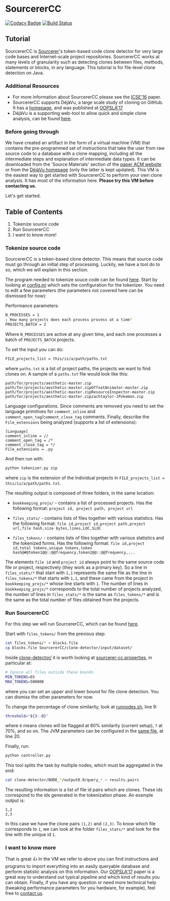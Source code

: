 # SourcererCC

[![Codacy Badge](https://api.codacy.com/project/badge/Grade/86471e8cabf74c6486622d9027c1c0d3)](https://app.codacy.com/app/rprtr258/SourcererCC?utm_source=github.com&utm_medium=referral&utm_content=rprtr258/SourcererCC&utm_campaign=Badge_Grade_Settings)
[![Build Status](https://travis-ci.com/rprtr258/SourcererCC.svg?branch=master)](https://travis-ci.com/rprtr258/SourcererCC)

## Tutorial

SourcererCC is [Sourcerer](http://sourcerer.ics.uci.edu/ "Sourcerer Project @ UCI")'s token-based code clone detector for very large code bases and Internet-scale project repositories. SourcererCC works at many levels of granularity such as detecting clones between files, methods, statements or blocks, in any language. This tutorial is for file-level clone detection on Java.

### Additional Resources

* For more information about SourcererCC please see the [ICSE'16](http://arxiv.org/abs/1512.06448) paper.
* SourcererCC supports DéjàVu, a large scale study of cloning on GitHub. It has a [homepage](http://mondego.ics.uci.edu/projects/dejavu/), and was published at [OOPSLA'17](https://dl.acm.org/citation.cfm?id=3133908)
* DéjàVu is a supporting web-tool to allow quick and simple clone analysis, can be found [here](http://dejavu.ics.uci.edu/).

### Before going through

We have created an artifact in the form of a virtual machine (VM) that contains the pre-programmed set of instructions that take the user from raw source code to a database with a clone mapping, including all the intermediate steps and explanation of intermediate data types. It can be downloaded from the 'Source Materials' section of the [paper ACM website](https://dl.acm.org/citation.cfm?id=3133908) or from the [DéjàVu homepage](http://mondego.ics.uci.edu/projects/dejavu/) (only the latter is kept updated).
This VM is the easiest way to get started with SourcererCC to perform your own clone analysis. It has most of the information here. **Please try this VM before contacting us.**

Let's get started.

## Table of Contents
1. Tokenize source code
2. Run SourcererCC
3. I want to know more!

### Tokenize source code

SourcererCC is a token-based clone detector. This means that source code must go through an initial step of processing. Luckily, we have a tool do to so, which we will explain in this section.

The program needed to tokenize souce code can be found [here](https://github.com/Mondego/SourcererCC/tree/master/tokenizers/file-level). Start by looking at [config.ini](https://github.com/Mondego/SourcererCC/blob/master/tokenizers/file-level/config.ini) which sets the configuration for the tokenizer. You need to edit a few parameters (the parameters not covered here can be dismissed for now):

Performance parameters:
```bash
N_PROCESSES = 1
; How many projects does each process process at a time?
PROJECTS_BATCH = 2
``` 

Where `N_PROCESSES` are active at any given time, and each one processes a batch of `PROJECTS_BATCH` projects.

To set the input you can do:
```bash
FILE_projects_list = this/is/a/path/paths.txt
```
where `paths.txt` is a list of project paths, the projects we want to find clones on. A sample of a `paths.txt` file would look like this:

```
path/for/projects/aesthetic-master.zip
path/for/projects/aesthetic-master.zipOffsetAnimator-master.zip
path/for/projects/aesthetic-master.zipResourceInspector-master.zip
path/for/projects/aesthetic-master.zipzachtaylor-JPokemon.zip
```

Language configurations. Since comments are removed you need to set the language primitives for `comment_inline` and `comment_open_tag`/`comment_close_tag` comments. Finally, describe the `File_extensions` being analyzed (supports a list of extensions):
```
[Language]
comment_inline = //
comment_open_tag = /*
comment_close_tag = */
File_extensions = .py
```
And then run with:
```bash
python tokenizer.py zip
```
where `zip` is the extension of the individual projects in `FILE_projects_list = this/is/a/path/paths.txt`. 

The resulting output is composed of three folders, in the same location:
* `bookkeeping_projs/` - contains a list of processed projects. Has the following format:
`project id, project path, project url`

* `files_stats/` - contains lists of files together with various statistics. Has the following format:
`file id,project id,project path,project url,file hash,size bytes,lines,LOC,SLOC`

* `files_tokens/` - contains lists of files together with various statistics and the tokenized forms. Has the following format:
`file id,project id,total tokens,unique tokens,token hash@#@token1@@::@@frequency,token2@@::@@frequency,...`

The elements `file id` and `project id` always point to the same source code file or project, respectively (they work as a primary key). So a line in `files_stats/*` that start with `1,1` represents the same file as the line in `files_tokens/*` that starts with `1,1`, and these came from the project in `bookkeeping_projs/*` whose line starts with `1`.
The number of lines in `bookkeeping_projs/*` corresponds to the total number of projects analyzed, the number of lines in `files_stats/*` is the same as `files_tokens/*` and is the same as the total number of files obtained from the projects.

### Run SourcererCC

For this step we will run SourcererCC, which can be found [here](https://github.com/Mondego/SourcererCC/tree/master/clone-detector).

Start with `files_tokens/` from the previous step:

```bash
cat files_tokens/* > blocks.file
cp blocks.file SourcererCC/clone-detector/input/dataset/
```

Inside [clone-detector/](https://github.com/Mondego/SourcererCC/tree/master/clone-detector) it is worth looking at [sourcerer-cc.properties](https://github.com/Mondego/SourcererCC/blob/master/clone-detector/sourcerer-cc.properties), in particular at:

```bash
# Ignore all files outside these bounds
MIN_TOKENS=65
MAX_TOKENS=500000
```
where you can set an upper and lower bound for file clone detection. You can dismiss the other parameters for now.

To change the percentage of clone similarity, look at [runnodes.sh](https://github.com/Mondego/SourcererCC/blob/master/clone-detector/runnodes.sh#L9), line 9:

```bash
threshold="${3:-8}"
```
where `8` means clones will be flagged at 80% similarity (current setup), `7` at 70%, and so on.
The JVM parameters can be configured in the [same file](https://github.com/Mondego/SourcererCC/blob/master/clone-detector/runnodes.sh#L20), at line 20.

Finally, run:

```bash
python controller.py
```
This tool splits the task by multiple nodes, which must be aggregated in the end:

```bash
cat clone-detector/NODE_*/output8.0/query_* > results.pairs
```

The resulting information is a list of file id pairs which are clones. These ids correspond to the ids
generated in the tokenization phase. An example output is:

```
1,2
2,3
```

In this case we have the clone pairs `(1,2)` and `(2,3)`. To know which file corresponds to `1`, we can look at the folder `files_stats/*` and look for the line with the unique id `1`.

### I want to know more

That is great :+1: In the VM we refer to above you can find instructions and programs to import everything into an easily queryable database and perform statistic analysis on this information.
Our [OOPSLA'17](https://dl.acm.org/citation.cfm?id=3133908) paper is a great way to understand out typical pipeline and which kind of results you can obtain.
Finally, if you have any question or need more technical help (tweaking performance parameters for you hardware, for example), feel free to [contact us](http://mondego.ics.uci.edu/).
